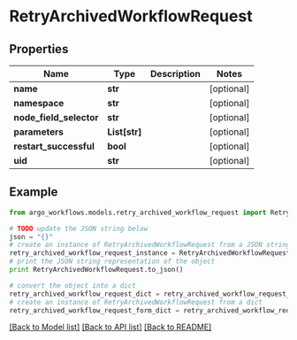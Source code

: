 # RetryArchivedWorkflowRequest


## Properties

Name | Type | Description | Notes
------------ | ------------- | ------------- | -------------
**name** | **str** |  | [optional] 
**namespace** | **str** |  | [optional] 
**node_field_selector** | **str** |  | [optional] 
**parameters** | **List[str]** |  | [optional] 
**restart_successful** | **bool** |  | [optional] 
**uid** | **str** |  | [optional] 

## Example

```python
from argo_workflows.models.retry_archived_workflow_request import RetryArchivedWorkflowRequest

# TODO update the JSON string below
json = "{}"
# create an instance of RetryArchivedWorkflowRequest from a JSON string
retry_archived_workflow_request_instance = RetryArchivedWorkflowRequest.from_json(json)
# print the JSON string representation of the object
print RetryArchivedWorkflowRequest.to_json()

# convert the object into a dict
retry_archived_workflow_request_dict = retry_archived_workflow_request_instance.to_dict()
# create an instance of RetryArchivedWorkflowRequest from a dict
retry_archived_workflow_request_form_dict = retry_archived_workflow_request.from_dict(retry_archived_workflow_request_dict)
```
[[Back to Model list]](../README.md#documentation-for-models) [[Back to API list]](../README.md#documentation-for-api-endpoints) [[Back to README]](../README.md)


